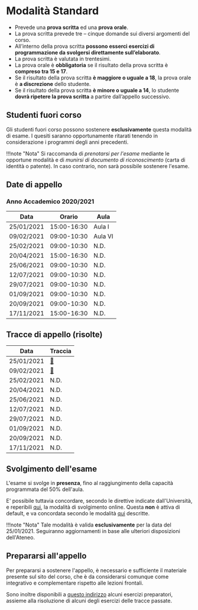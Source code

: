 # Modalità Standard

- Prevede una **prova scritta** ed una **prova orale**.
- La prova scritta prevede tre – cinque domande sui diversi argomenti del corso.
- All’interno della prova scritta **possono esserci esercizi di programmazione da svolgersi direttamente sull’elaborato**.
- La prova scritta è valutata in trentesimi.
- La prova orale è **obbligatoria** se il risultato della prova scritta è **compreso tra 15 e 17**.
- Se il risultato della prova scritta **è maggiore o uguale a 18**, la prova orale è **a discrezione** dello studente.
- Se il risultato della prova scritta **è minore o uguale a 14**, lo studente **dovrà ripetere la prova scritta** a partire dall’appello successivo.

## Studenti fuori corso

Gli studenti fuori corso possono sostenere **esclusivamente** questa modalità di esame. I quesiti saranno opportunamente ritarati tenendo in considerazione i programmi degli anni precedenti.

!!!note "Nota"
	Si raccomanda di _prenotarsi per l'esame_ mediante le opportune modalità e di _munirsi di documento di riconoscimento_ (carta di identità o patente). In caso contrario, non sarà possibile sostenere l'esame.

## Date di appello

### Anno Accademico 2020/2021

| Data       | Orario      | Aula    |
| ---------- | ----------- | ------- |
| 25/01/2021 | 15:00-16:30 | Aula I  |
| 09/02/2021 | 09:00-10:30 | Aula VI |
| 25/02/2021 | 09:00-10:30 | N.D.    |
| 20/04/2021 | 15:00-16:30 | N.D.    |
| 25/06/2021 | 09:00-10:30 | N.D.    |
| 12/07/2021 | 09:00-10:30 | N.D.    |
| 29/07/2021 | 09:00-10:30 | N.D.    |
| 01/09/2021 | 09:00-10:30 | N.D.    |
| 20/09/2021 | 09:00-10:30 | N.D.    |
| 17/11/2021 | 15:00-16:30 | N.D.    |

## Tracce di appello (risolte)

| Data       | Traccia                                   |
| ---------- | ----------------------------------------- |
| 25/01/2021 | [:link:](./tracce/appello_25_01_2021.pdf) |
| 09/02/2021 | [:link:](./tracce/appello_09_02_2021.pdf) |
| 25/02/2021 | N.D.                                      |
| 20/04/2021 | N.D.                                      |
| 25/06/2021 | N.D.                                      |
| 12/07/2021 | N.D.                                      |
| 29/07/2021 | N.D.                                      |
| 01/09/2021 | N.D.                                      |
| 20/09/2021 | N.D.                                      |
| 17/11/2021 | N.D.                                      |

## Svolgimento dell'esame

L'esame si svolge in **presenza**, fino al raggiungimento della capacità programmata del 50% dell'aula.

E' possibile tuttavia concordare, secondo le direttive indicate dall'Università, e reperibili [qui](https://www.uniba.it/coronavirus), la modalità di svolgimento online. Questa **non** è attiva di default, e va concordata secondo le modalità [qui](../../comunicazioni/standard.md) descritte.

!!!note "Nota"
	Tale modalità è valida **esclusivamente** per la data del 25/01/2021. Seguiranno aggiornamenti in base alle ulteriori disposizioni dell'Ateneo.

## Prepararsi all'appello

Per prepararsi a sostenere l'appello, è necessario e sufficiente il materiale presente sul sito del corso, che è da considerarsi comunque come integrativo e complementare rispetto alle lezioni frontali.

Sono inoltre disponibili a [questo indirizzo](./esercizi/scritto.md) alcuni esercizi preparatori, assieme alla risoluzione di alcuni degli esercizi delle tracce passate.
